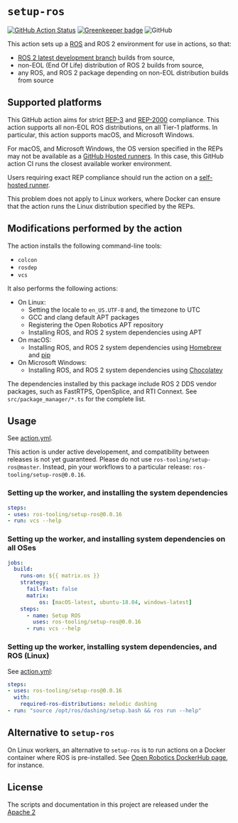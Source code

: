 # `setup-ros`

[![GitHub Action
Status](https://github.com/ros-tooling/setup-ros/workflows/Test%20setup-ros/badge.svg)](https://github.com/ros-tooling/setup-ros)
[![Greenkeeper
badge](https://badges.greenkeeper.io/ros-tooling/setup-ros.svg)](https://greenkeeper.io/)
![GitHub](https://img.shields.io/github/license/ros-tooling/setup-ros)

This action sets up a [ROS] and ROS 2 environment for use in actions, so
that:

* [ROS 2 latest development branch][ros2_latest_development_setup] builds from
  source,
* non-EOL (End Of Life) distribution of ROS 2 builds from source,
* any ROS, and ROS 2 package depending on non-EOL distribution builds from
  source

## Supported platforms

This GitHub action aims for strict [REP-3] and [REP-2000] compliance.
This action supports all non-EOL ROS distributions, on all Tier-1
platforms.
In particular, this action supports macOS, and Microsoft Windows.

For macOS, and Microsoft Windows, the OS version specified in the REPs may
not be available as a [GitHub Hosted runners][github_hosted_runners].
In this case, this GitHub action CI runs the closest available worker
environment.

Users requiring exact REP compliance should run the action on a [self-hosted
runner][self_hosted_runner].

This problem does not apply to Linux workers, where Docker can
ensure that the action runs the Linux distribution specified by the REPs.

## Modifications performed by the action

The action installs the following command-line tools:

 * `colcon`
 * `rosdep`
 * `vcs`

It also performs the following actions:

* On Linux:
  * Setting the locale to `en_US.UTF-8` and, the timezone to UTC
  * GCC and clang default APT packages
  * Registering the Open Robotics APT repository
  * Installing ROS, and ROS 2 system dependencies using APT
* On macOS:
  * Installing ROS, and ROS 2 system dependencies using [Homebrew] and [pip]
* On Microsoft Windows:
  * Installing ROS, and ROS 2 system dependencies using [Chocolatey]

The dependencies installed by this package include ROS 2 DDS vendor packages,
such as FastRTPS, OpenSplice, and RTI Connext.
See `src/package_manager/*.ts` for the complete list.

## Usage

See [action.yml](action.yml).

This action is under active developement, and compatibility between releases
is not yet guaranteed.
Please do not use `ros-tooling/setup-ros@master`.
Instead, pin your workflows to a particular release:
`ros-tooling/setup-ros@0.0.16`.

### Setting up the worker, and installing the system dependencies

```yaml
steps:
- uses: ros-tooling/setup-ros@0.0.16
- run: vcs --help
```

### Setting up the worker, and installing system dependencies on all OSes

```yaml
jobs:
  build:
    runs-on: ${{ matrix.os }}
    strategy:
      fail-fast: false
      matrix:
          os: [macOS-latest, ubuntu-18.04, windows-latest]
    steps:
      - name: Setup ROS
        uses: ros-tooling/setup-ros@0.0.16
      - run: vcs --help
```

### Setting up the worker, installing system dependencies, and ROS (Linux)

See [action.yml](action.yml):

```yaml
steps:
- uses: ros-tooling/setup-ros@0.0.16
  with:
    required-ros-distributions: melodic dashing
- run: "source /opt/ros/dashing/setup.bash && ros run --help"
```

## Alternative to `setup-ros`

On Linux workers, an alternative to `setup-ros` is to run actions on a
Docker container where ROS is pre-installed.
See [Open Robotics DockerHub page][dockerhub_osrf], for instance.

## License

The scripts and documentation in this project are released under the [Apache
2](LICENSE)

[Chocolatey]: https://chocolatey.org/
[Homebrew]: https://brew.sh/
[REP-2000]: https://www.ros.org/reps/rep-2000.html
[REP-3]: https://www.ros.org/reps/rep-0003.html
[ROS]: https://www.ros.org/
[dockerhub_osrf]: https://hub.docker.com/r/osrf/ros/
[github_hosted_runners]: https://help.github.com/en/actions/automating-your-workflow-with-github-actions/software-installed-on-github-hosted-runners
[pip]: https://pip.pypa.io/en/stable/
[ros2_latest_development_setup]: https://index.ros.org/doc/ros2/Installation/Latest-Development-Setup/
[self_hosted_runner]: https://help.github.com/en/actions/automating-your-workflow-with-github-actions/about-self-hosted-runners
